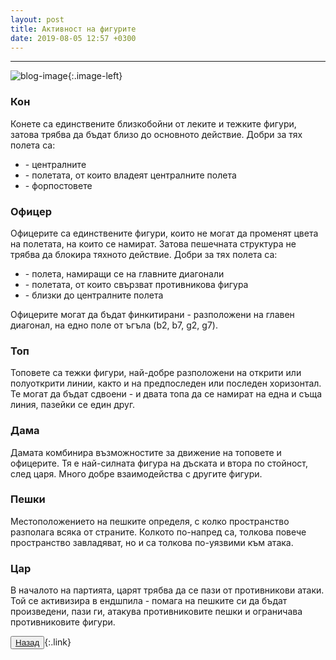 ```yaml
---
layout: post
title: Активност на фигурите
date: 2019-08-05 12:57 +0300
---
```


---
![blog-image]({{site.baseurl}}/images/blog-8.jpg){:.image-left}

<p><h3>Кон</h3>
Конете са единствените близкобойни от леките и тежките фигури, затова трябва да бъдат близо до основното действие. Добри за тях полета са:</p>
<ul>
	<li>- централните </li>
	<li>- полетата, от които владеят централните полета</li>
	<li>- форпостовете</li>
</ul>
<h3>Офицер</h3>
<p>Офицерите са единствените фигури, които не могат да променят цвета на полетата, на които се намират. Затова пешечната структура не трябва да блокира тяхното действие. Добри за тях полета са:</p>
<ul>
	<li>- полета, намиращи се на главните диагонали</li>
	<li>- полетата, от които свързват противникова фигура</li>
	<li>- близки до централните полета</li>
    </ul>
<p>Офицерите могат да бъдат финкитирани - разположени на главен диагонал, на едно поле от ъгъла (b2, b7, g2, g7).</p>
<h3>Топ</h3>
<p>Топовете са тежки фигури, най-добре разположени на открити или полуоткрити линии, както и на предпоследен или последен хоризонтал. Те могат да бъдат сдвоени - и двата топа да се намират на една и съща линия, пазейки се един друг.</p>
<h3>Дама</h3>
<p>Дамата комбинира възможностите за движение на топовете и офицерите. Тя е най-силната фигура на дъската и втора по стойност, след царя. Много добре взаимодейства с другите фигури.</p>
<h3>Пешки</h3>
<p>Местоположението на пешките определя, с колко пространство разполага всяка от страните. Колкото по-напред са, толкова повече пространство завладяват, но и са толкова по-уязвими към атака.</p>
<h3>Цар</h3>
<p>В началото на партията, царят трябва да се пази от противникови атаки. Той се активизира в ендшпила - помага на пешките си да бъдат произведени, пази ги, атакува противниковите пешки и ограничава противниковите фигури.</p>

<button><a href="{{site.baseurl}}/blog/">Назад</a></button>{:.link}

